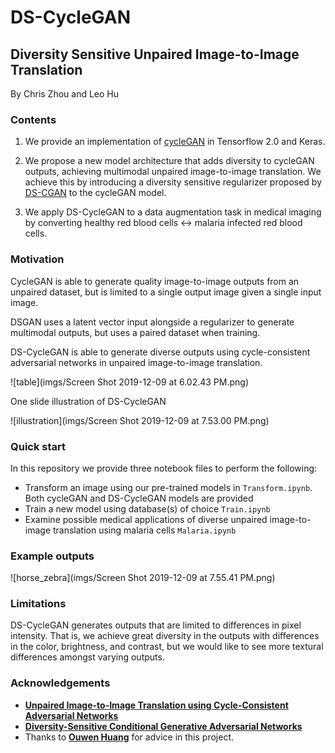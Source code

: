 # DS-CycleGAN
## Diversity Sensitive Unpaired Image-to-Image Translation
By Chris Zhou and Leo Hu

### Contents
1. We provide an implementation of [cycleGAN](https://arxiv.org/abs/1703.10593) in Tensorflow 2.0 and Keras.

2. We propose a new model architecture that adds diversity to cycleGAN outputs, achieving multimodal unpaired image-to-image translation. We achieve this by introducing a diversity sensitive regularizer proposed by [DS-CGAN](https://arxiv.org/abs/1901.09024) to the cycleGAN model.

3. We apply DS-CycleGAN to a data augmentation task in medical imaging by converting healthy red blood cells <-> malaria infected red blood cells.

### Motivation
CycleGAN is able to generate quality image-to-image outputs from an unpaired dataset, but is limited to a single output image given a single input image.

DSGAN uses a latent vector input alongside a regularizer to generate multimodal outputs, but uses a paired dataset when training.

DS-CycleGAN is able to generate diverse outputs using cycle-consistent adversarial networks in unpaired image-to-image translation.

![table](imgs/Screen Shot 2019-12-09 at 6.02.43 PM.png)

One slide illustration of DS-CycleGAN

![illustration](imgs/Screen Shot 2019-12-09 at 7.53.00 PM.png)

### Quick start
In this repository we provide three notebook files to perform the following:
- Transform an image using our pre-trained models in `Transform.ipynb`. Both cycleGAN and DS-CycleGAN models are provided
- Train a new model using database(s) of choice `Train.ipynb`
- Examine possible medical applications of diverse unpaired image-to-image translation using malaria cells `Malaria.ipynb`

### Example outputs
![horse_zebra](imgs/Screen Shot 2019-12-09 at 7.55.41 PM.png)



### Limitations
DS-CycleGAN generates outputs that are limited to differences in pixel intensity. That is, we achieve great diversity in the outputs with differences in the color, brightness, and contrast, but we would like to see more textural differences amongst varying outputs.

### Acknowledgements
- **[Unpaired Image-to-Image Translation using Cycle-Consistent Adversarial Networks](https://arxiv.org/abs/1703.10593)**
- **[Diversity-Sensitive Conditional Generative Adversarial Networks](https://arxiv.org/abs/1901.09024)**
- Thanks to **[Ouwen Huang](https://github.com/Ouwen)** for advice in this project.

